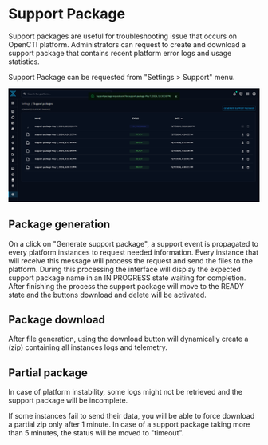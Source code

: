 # Support Package

Support packages are useful for troubleshooting issue that occurs on OpenCTI platform.
Administrators can request to create and download a support package that contains recent platform error logs and usage statistics.

Support Package can be requested from "Settings > Support" menu.

![Support package overview](./assets/support-package-overview.png)

## Package generation

On a click on "Generate support package", a support event is propagated to every platform instances to request needed information.
Every instance that will receive this message will process the request and send the files to the platform.
During this processing the interface will display the expected support package name in an IN PROGRESS state waiting for completion.
After finishing the process the support package will move to the READY state and the buttons download and delete will be activated.

## Package download

After file generation, using the download button will dynamically create a (zip) containing all instances logs and telemetry.

## Partial package

In case of platform instability, some logs might not be retrieved and the support package will be incomplete.

If some instances fail to send their data, you will be able to force download a partial zip only after 1 minute. In case of a support package taking more than 5 minutes, the status will be moved to "timeout".
